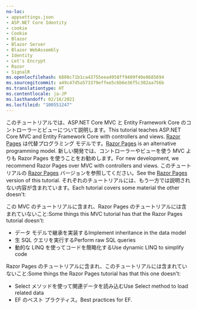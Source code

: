 ```yaml
---
no-loc:
- appsettings.json
- ASP.NET Core Identity
- cookie
- Cookie
- Blazor
- Blazor Server
- Blazor WebAssembly
- Identity
- Let's Encrypt
- Razor
- SignalR
ms.openlocfilehash: 6808c71b1ca43755eea4958ff9409f40e8685694
ms.sourcegitcommit: a49c47d5a573379effee5c6b6e36f5c302aa756b
ms.translationtype: HT
ms.contentlocale: ja-JP
ms.lasthandoff: 02/16/2021
ms.locfileid: "100551247"
---
```

<span data-ttu-id="12d91-101">このチュートリアルでは、ASP.NET Core MVC と Entity Framework Core のコントローラーとビューについて説明します。</span><span class="sxs-lookup"><span data-stu-id="12d91-101">This tutorial teaches ASP.NET Core MVC and Entity Framework Core with controllers and views.</span></span> <span data-ttu-id="12d91-102">[Razor Pages](xref:razor-pages/index) は代替プログラミング モデルです。</span><span class="sxs-lookup"><span data-stu-id="12d91-102">[Razor Pages](xref:razor-pages/index) is an alternative programming model.</span></span> <span data-ttu-id="12d91-103">新しい開発では、コントローラーやビューを使う MVC よりも Razor Pages を使うことをお勧めします。</span><span class="sxs-lookup"><span data-stu-id="12d91-103">For new development, we recommend Razor Pages over MVC with controllers and views.</span></span> <span data-ttu-id="12d91-104">このチュートリアルの [Razor Pages](xref:data/ef-rp/intro) バージョンを参照してください。</span><span class="sxs-lookup"><span data-stu-id="12d91-104">See the [Razor Pages](xref:data/ef-rp/intro) version of this tutorial.</span></span> <span data-ttu-id="12d91-105">それぞれのチュートリアルには、もう一方では説明されない内容が含まれています。</span><span class="sxs-lookup"><span data-stu-id="12d91-105">Each tutorial covers some material the other doesn't:</span></span>

<span data-ttu-id="12d91-106">この MVC のチュートリアルに含まれ、Razor Pages のチュートリアルには含まれていないこと:</span><span class="sxs-lookup"><span data-stu-id="12d91-106">Some things this MVC tutorial has that the Razor Pages tutorial doesn't:</span></span>

* <span data-ttu-id="12d91-107">データ モデルで継承を実装する</span><span class="sxs-lookup"><span data-stu-id="12d91-107">Implement inheritance in the data model</span></span>
* <span data-ttu-id="12d91-108">生 SQL クエリを実行する</span><span class="sxs-lookup"><span data-stu-id="12d91-108">Perform raw SQL queries</span></span>
* <span data-ttu-id="12d91-109">動的な LINQ を使ってコードを簡略化する</span><span class="sxs-lookup"><span data-stu-id="12d91-109">Use dynamic LINQ to simplify code</span></span>

<span data-ttu-id="12d91-110">Razor Pages のチュートリアルに含まれ、このチュートリアルには含まれていないこと:</span><span class="sxs-lookup"><span data-stu-id="12d91-110">Some things the Razor Pages tutorial has that this one doesn't:</span></span>

* <span data-ttu-id="12d91-111">Select メソッドを使って関連データを読み込む</span><span class="sxs-lookup"><span data-stu-id="12d91-111">Use Select method to load related data</span></span>
* <span data-ttu-id="12d91-112">EF のベスト プラクティス。</span><span class="sxs-lookup"><span data-stu-id="12d91-112">Best practices for EF.</span></span>